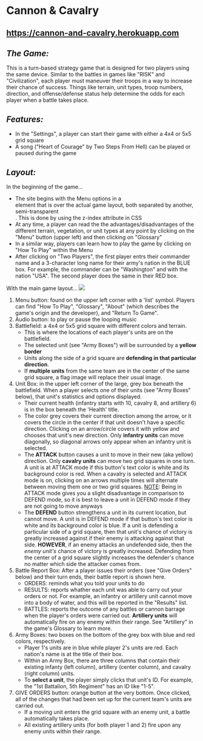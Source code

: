 # Cannon & Cavalry

## https://cannon-and-cavalry.herokuapp.com

## <i>The Game:</i>
This is a turn-based strategy game that is designed for two players using the same device. Similar to the battles in games like "RISK" and "Civilization", each player must maneuver their troops in a way to increase their chance of success. Things like terrain, unit types, troop numbers, direction, and offense/defense status help determine the odds for each player when a battle takes place.

## <i>Features:</i>
- In the "Settings", a player can start their game with either a 4x4 or 5x5 grid square
- A song ("Heart of Courage" by Two Steps From Hell) can be played or paused during the game

## <i>Layout:</i>
In the beginning of the game...
- The site begins with the Menu options in a <div> element that is over the actual game layout, both separated by another, semi-transparent <div>. This is done by using the z-index attribute in CSS
- At any time, a player can read the the advantages/disadvantages of the different terrain, vegetation, or unit types at any point by clicking on the "Menu" button (upper left) and then clicking on "Glossary"
- In a similar way, players can learn how to play the game by clicking on "How To Play" within the Menu
- After clicking on "Two Players", the first player entrs their commander name and a 3-character long name for their army's nation in the BLUE box. For example, the commander can be "Washington" and with the nation "USA". The second player does the same in their RED box.

With the main game layout...
<img src="views/stysheets/images/can_and_cav_layout.png">
<ol>
  <li>
    Menu button: found on the upper left corner with a 'list' symbol. Players can find "How To Play", "Glossary", "About" (which describes the game's origin and the developer), and "Return To Game".
  </li>
  <li>
    Audio button: to play or pause the looping music
  </li>
  <li>
    Battlefield: a 4x4 or 5x5 grid square with different colors and terrain.
      <ul>
        <li>
          This is where the locations of each player's units are on the battlefield.
        </li>
        <li>
          The selected unit (see "Army Boxes") will be surrounded by a <b>yellow border</b>
        </li>
        <li>
          Units along the side of a grid square are <b>defending in that particular direction</b>.
        </li>
        <li>
          If <b>multiple units</b> from the same team are in the center of the same grid square, a flag image will replace their usual image.
        </li>
      </ul>
  </li>
  <li>
    Unit Box: in the upper left corner of the large, grey box beneath the battlefield. When a player selects one of their units (see "Army Boxes" below), that unit's statistics and options displayed.
    <ul>
      <li>
        Their current health (infantry starts with 10, cavalry 8, and artillery 6) is in the box beneath the 'Health' title.
      </li>
      <li>
        The color grey covers their current direction among the arrow, or it covers the circle in the center if that unit doesn't have a specific direction. Clicking on an arrow/circle covers it with yellow and chooses that unit's new direction. Only <b>infantry units</b> can move diagonally, so diagonal arrows only appear when an infantry unit is selected.
      </li>
      <li>
        The <b>ATTACK</b> button causes a unit to move in their new (aka yellow) direction. Only <b>cavalry units</b> can move two grid squares in one turn. A unit is at ATTACK mode if this button's text color is white and its background color is red. When a cavalry is selected and ATTACK mode is on, clicking on an arrows multiple times will alternate between moving them one or two grid squares. <u>NOTE</u>: Being in ATTACK mode gives you a slight disadvantage in comparison to DEFEND mode, so it is best to leave a unit in DEFEND mode if they are not going to move anyways
      </li>
      <li>
        The <b>DEFEND</b> button strengthens a unit in its current location, but cannot move. A unit is in DEFEND mode if that button's text color is white and its background color is blue. If a unit is defending a particular side of a grid square, then that unit's chance of victory is greatly increased against if their enemy is attacking against that side. <b>HOWEVER</b>, if an enemy attacks an undefended side, then the <i>enemy unit's</i> chance of victory is greatly increased. Defending from the center of a grid square slightly increases the defender's chance no matter which side the attacker comes from.
      </li>
    </ul>
  </li>
  <li>
    Battle Report Box: After a player issues their orders (see "Give Orders" below) and their turn ends, their battle report is shown here.
    <ul>
      <li>
        ORDERS: reminds what you told your units to do
      </li>
      <li>
        RESULTS: reports whather each unit was able to carry out your orders or not. For example, an infantry or artillery unit cannot move into a body of water, and this will be reported in the "Results" list.
      </li>
      <li>
        BATTLES: reports the outcome of any battles or cannon barrage when the player's orders were carried out. <b>Artillery units</b> will automatically fire on any enemy within their range. See "Artillery" in the game's Glossary to learn more.
      </li>
    </ul>
  </li>
  <li>
    Army Boxes: two boxes on the bottom of the grey box with blue and red colors, respectively.
    <ul>
      <li>
        Player 1's units are in blue while player 2's units are red. Each nation's name is at the title of their box.
      </li>
      <li>
        Within an Army Box, there are three columns that contain their existing infanty (left column), artillery (center column), and cavalry (right column) units.
      </li>
      <li>
        To <b>select a unit</b>, the player simply clicks that unit's ID. For example, the "1st Battalion, 5th Regiment" has an ID like "1-5".
      </li>
    </ul>
  </li>
  <li>
    GIVE ORDERS button: orange button at the very bottom. Once clicked, all of the changes that had been set up for the current team's units are carried out.
    <ul>
      <li>
        If a moving unit enters the grid square with an enemy unit, a battle automatically takes place.
      </li>
      <li>
        All existing artillery units (for both player 1 and 2) fire upon any enemy units within their range.
      </li>
    </ul>
  </li>
</ol>
